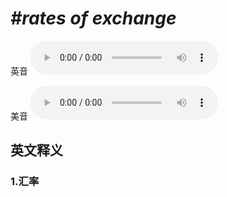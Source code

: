 # ***\#rates of exchange*** 
英音
<audio src="./media/rates of exchange1_AAC.aac" controls="controls"></audio>

美音
<audio src="./media/rates of exchange2_AAC.aac" controls="controls"></audio>



  

英文释义
---
### 1.**汇率**  


